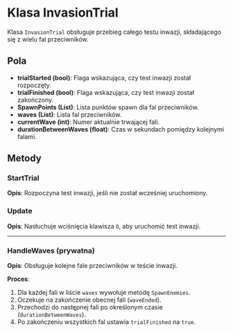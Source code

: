 ﻿# Klasa InvasionTrial

Klasa `InvasionTrial` obsługuje przebieg całego testu inwazji, składającego się z wielu fal przeciwników.

## Pola
- **trialStarted (bool)**: Flaga wskazująca, czy test inwazji został rozpoczęty.
- **trialFinished (bool)**: Flaga wskazująca, czy test inwazji został zakończony.
- **SpawnPoints (List<Transform>)**: Lista punktów spawn dla fal przeciwników.
- **waves (List<Wave>)**: Lista fal przeciwników.
- **currentWave (int)**: Numer aktualnie trwającej fali.
- **durationBetweenWaves (float)**: Czas w sekundach pomiędzy kolejnymi falami.

## Metody

### StartTrial
**Opis**: Rozpoczyna test inwazji, jeśli nie został wcześniej uruchomiony.

### Update
**Opis**: Nasłuchuje wciśnięcia klawisza `O`, aby uruchomić test inwazji.

---

### HandleWaves (prywatna)
**Opis**: Obsługuje kolejne fale przeciwników w teście inwazji.

**Proces**:
1. Dla każdej fali w liście `waves` wywołuje metodę `SpawnEnemies`.
2. Oczekuje na zakończenie obecnej fali (`waveEnded`).
3. Przechodzi do następnej fali po określonym czasie (`durationBetweenWaves`).
4. Po zakończeniu wszystkich fal ustawia `trialFinished` na `true`.
